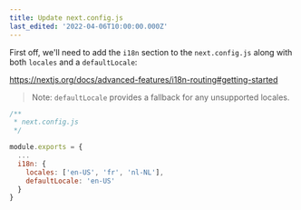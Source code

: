 ```yaml
---
title: Update next.config.js
last_edited: '2022-04-06T10:00:00.000Z'
---
```


First off, we'll need to add the `i18n` section to the `next.config.js` along with both `locales` and a `defaultLocale`:

https://nextjs.org/docs/advanced-features/i18n-routing#getting-started

> Note: `defaultLocale` provides a fallback for any unsupported locales.

```js
/**
 * next.config.js
 */

module.exports = {
  ...
  i18n: {
    locales: ['en-US', 'fr', 'nl-NL'],
    defaultLocale: 'en-US'
  }
}
```
